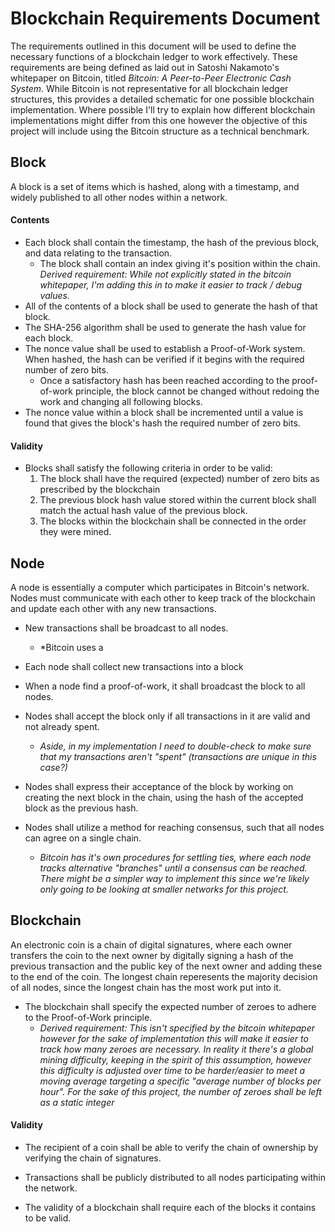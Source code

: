 # Blockchain Requirements Document

The requirements outlined in this document will be used to define the necessary functions of a blockchain ledger to work effectively. These requirements are being defined as laid out in Satoshi Nakamoto's whitepaper on Bitcoin, titled *Bitcoin: A Peer-to-Peer Electronic Cash System*. While Bitcoin is not representative for all blockchain ledger structures, this provides a detailed schematic for one possible blockchain implementation. Where possible I'll try to explain how different blockchain implementations might differ from this one however the objective of this project will include using the Bitcoin structure as a technical benchmark.

## Block

A block is a set of items which is hashed, along with a timestamp, and widely published to all other nodes within a network.

#### Contents

* Each block shall contain the timestamp, the hash of the previous block, and data relating to the transaction.
    * The block shall contain an index giving it's position within the chain. *Derived requirement: While not explicitly stated in the bitcoin whitepaper, I'm adding this in to make it easier to track / debug values.*
* All of the contents of a block shall be used to generate the hash of that block.
* The SHA-256 algorithm shall be used to generate the hash value for each block.
* The nonce value shall be used to establish a Proof-of-Work system. When hashed, the hash can be verified if it begins with the required number of zero bits.
    * Once a satisfactory hash has been reached according to the proof-of-work principle, the block cannot be changed without redoing the work and changing all following blocks.
* The nonce value within a block shall be incremented until a value is found that gives the block's hash the required number of zero bits.

#### Validity

* Blocks shall satisfy the following criteria in order to be valid:
    1. The block shall have the required (expected) number of zero bits as prescribed by the blockchain
    2. The previous block hash value stored within the current block shall match the actual hash value of the previous block.
    3. The blocks within the blockchain shall be connected in the order they were mined.


## Node

A node is essentially a computer which participates in Bitcoin's network. Nodes must communicate with each other to keep track of the blockchain and update each other with any new transactions.

* New transactions shall be broadcast to all nodes.
    * *Bitcoin uses a 

* Each node shall collect new transactions into a block

* When a node find a proof-of-work, it shall broadcast the block to all nodes.

* Nodes shall accept the block only if all transactions in it are valid and not already spent.
    * *Aside, in my implementation I need to double-check to make sure that my transactions aren't "spent" (transactions are unique in this case?)*

* Nodes shall express their acceptance of the block by working on creating the next block in the chain, using the hash of the accepted block as the previous hash.

* Nodes shall utilize a method for reaching consensus, such that all nodes can agree on a single chain.
    * *Bitcoin has it's own procedures for settling ties, where each node tracks alternative "branches" until a consensus can be reached. There might be a simpler way to implement this since we're likely only going to be looking at smaller networks for this project.*




## Blockchain

An electronic coin is a chain of digital signatures, where each owner transfers the coin to the next owner by digitally signing a hash of the previous transaction and the public key of the next owner and adding these to the end of the coin. The longest chain reperesents the majority decision of all nodes, since the longest chain has the most work put into it.

* The blockchain shall specify the expected number of zeroes to adhere to the Proof-of-Work principle.
    * *Derived requirement: This isn't specified by the bitcoin whitepaper however for the sake of implementation this will make it easier to track how many zeroes are necessary. In reality it there's a global mining difficulty, keeping in the spirit of this assumption, however this difficulty is adjusted over time to be harder/easier to meet a moving average targeting a specific "average number of blocks per hour". For the sake of this project, the number of zeroes shall be left as a static integer* 

#### Validity

* The recipient of a coin shall be able to verify the chain of ownership by verifying the chain of signatures.

* Transactions shall be publicly distributed to all nodes participating within the network.

* The validity of a blockchain shall require each of the blocks it contains to be valid.



